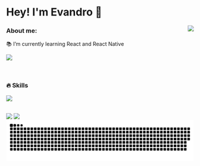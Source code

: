 <h1 align="left"><b>Hey! I'm Evandro 👋</b></h1>

<img align="right" height="250em" src="https://miro.medium.com/max/1400/1*YwZhsirF57tw2DdX3BlZWA.png">
<h3>About me:</h3>
<p>📚 I’m currently learning React and React Native</p>
  
<a href="https://github.com/ervnc"><img height="150em" src="https://github-readme-stats.vercel.app/api?username=ervnc&show_icons=true&theme=discord_old_blurple&include_all_commits=true&count_private=true&hide=prs,issues&hide_border=true&border_radius=10"/></a>
  
<div style="display: inline_block"><br>
  <h3>🔥 Skills</h3>
  <img src="https://skillicons.dev/icons?i=html,css,tailwind,figma,js,react,fortran,java,mysql,prisma,py,c" />
</div>
  
##
  
<div> 
  <a href="https://discordapp.com/users/431499080640888833" target="_blank"><img src="https://img.shields.io/badge/Discord-7289DA?style=for-the-badge&logo=discord&logoColor=white" target="_blank"></a> 
  <a href="mailto:risso.evandro@gmail.com"><img src="https://img.shields.io/badge/Gmail-D14836?style=for-the-badge&logo=gmail&logoColor=white" target="_blank"></a>
</div>

<picture>
  <source media="(prefers-color-scheme: dark)" srcset="https://raw.githubusercontent.com/ervnc/ervnc/output/github-contribution-grid-snake-dark.svg" />
  <source media="(prefers-color-scheme: dark)" srcset="https://raw.githubusercontent.com/ervnc/ervnc/output/github-contribution-grid-snake.svg" />
  <img alt="github-snake" src="https://raw.githubusercontent.com/ervnc/ervnc/output/github-contribution-grid-snake.svg" />
</picture>
